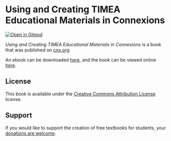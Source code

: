 # Using and Creating TIMEA Educational Materials in Connexions

[![Open in Gitpod](https://gitpod.io/button/open-in-gitpod.svg)](https://gitpod.io/from-referrer/)

_Using and Creating TIMEA Educational Materials in Connexions_ is a book that was published on [cnx.org](https://cnx.org/).

An ebook can be downloaded [here](https://github.com/cnx-user-books/cnxbook-using-and-creating-timea-educational-materials-in-connexions/releases/latest), and the book can be viewed online [here](https://github.com/cnx-user-books/cnxbook-using-and-creating-timea-educational-materials-in-connexions/releases/latest).

## License
This book is available under the [Creative Commons Attribution License](./LICENSE) license.

## Support
If you would like to support the creation of free textbooks for students, your [donations are welcome](https://riceconnect.rice.edu/donation/support-openstax-banner).
